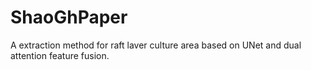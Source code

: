 # ShaoGhPaper
A extraction method for raft laver culture area based on UNet and dual attention feature fusion.
